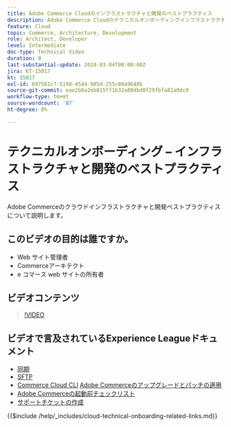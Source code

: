 ```yaml
---
title: Adobe Commerce Cloudのインフラストラクチャと開発のベストプラクティス
description: Adobe Commerce Cloudのテクニカルオンボーディングインフラストラクチャと開発のベストプラクティスについて説明します。
feature: Cloud
topic: Commerce, Architecture, Development
role: Architect, Developer
level: Intermediate
doc-type: Technical Video
duration: 0
last-substantial-update: 2024-03-04T00:00:00Z
jira: KT-15017
kt: 15017
exl-id: 097561c7-5198-4544-985d-255c80a9648b
source-git-commit: eae2b8a2eb815ff1b32a80dbd0f29fbfa82a0dc0
workflow-type: tm+mt
source-wordcount: '87'
ht-degree: 0%

---
```


# テクニカルオンボーディング – インフラストラクチャと開発のベストプラクティス

Adobe Commerceのクラウドインフラストラクチャと開発ベストプラクティスについて説明します。

## このビデオの目的は誰ですか。

- Web サイト管理者
- Commerceアーキテクト
- e コマース web サイトの所有者

## ビデオコンテンツ

>[!VIDEO](https://video.tv.adobe.com/v/3432793?learn=on&captions=jpn)

## ビデオで言及されているExperience Leagueドキュメント

- [ 同期 ](https://experienceleague.adobe.com/docs/commerce-cloud-service/user-guide/develop/deploy/staging-production.html?lang=ja#migrate-files-using-rsync)
- [SFTP](https://experienceleague.adobe.com/docs/commerce-cloud-service/user-guide/develop/secure-connections.html?lang=ja#sftp)
- [Commerce Cloud CLI](https://experienceleague.adobe.com/docs/commerce-cloud-service/user-guide/dev-tools/cloud-cli/cloud-cli-overview.html?lang=ja)
  [Adobe Commerceのアップグレードとパッチの適用 ](https://experienceleague.adobe.com/docs/commerce-cloud-service/user-guide/develop/upgrade/apply-patches.html?lang=ja)
- [Adobe Commerceの起動前チェックリスト ](https://experienceleague.adobe.com/docs/commerce-cloud-service/user-guide/launch/checklist.html?lang=ja)
- [ サポートチケットの作成 ](https://experienceleague.adobe.com/docs/commerce-knowledge-base/kb/help-center-guide/magento-help-center-user-guide.html?lang=ja)

{{$include /help/_includes/cloud-technical-onboarding-related-links.md}}

